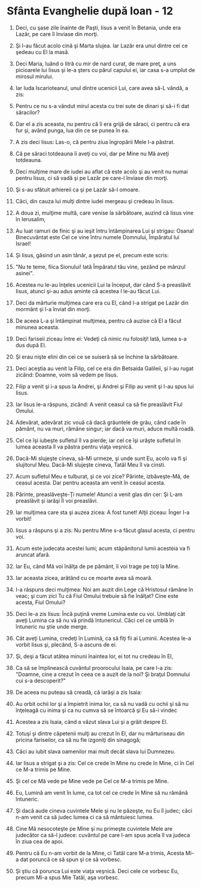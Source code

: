 # Sf&#226;nta Evanghelie dup&#259; Ioan - 12

1. Deci, cu şase zile înainte de Paşti, Iisus a venit în Betania, unde era Lazăr, pe care îl înviase din morţi. 

2. Şi I-au făcut acolo cină şi Marta slujea. Iar Lazăr era unul dintre cei ce şedeau cu El la masă. 

3. Deci Maria, luând o litră cu mir de nard curat, de mare preţ, a uns picioarele lui Iisus şi le-a şters cu părul capului ei, iar casa s-a umplut de mirosul mirului. 

4. Iar Iuda Iscarioteanul, unul dintre ucenicii Lui, care avea să-L vândă, a zis: 

5. Pentru ce nu s-a vândut mirul acesta cu trei sute de dinari şi să-i fi dat săracilor? 

6. Dar el a zis aceasta, nu pentru că îi era grijă de săraci, ci pentru că era fur şi, având punga, lua din ce se punea în ea. 

7. A zis deci Iisus: Las-o, că pentru ziua îngropării Mele l-a păstrat. 

8. Că pe săraci totdeauna îi aveţi cu voi, dar pe Mine nu Mă aveţi totdeauna. 

9. Deci mulţime mare de iudei au aflat că este acolo şi au venit nu numai pentru Iisus, ci să vadă şi pe Lazăr pe care-l înviase din morţi. 

10. Şi s-au sfătuit arhiereii ca şi pe Lazăr să-l omoare. 

11. Căci, din cauza lui mulţi dintre iudei mergeau şi credeau în Iisus. 

12. A doua zi, mulţime multă, care venise la sărbătoare, auzind că Iisus vine în Ierusalim, 

13. Au luat ramuri de finic şi au ieşit întru întâmpinarea Lui şi strigau: Osana! Binecuvântat este Cel ce vine întru numele Domnului, Împăratul lui Israel! 

14. Şi Iisus, găsind un asin tânăr, a şezut pe el, precum este scris: 

15. "Nu te teme, fiica Sionului! Iată Împăratul tău vine, şezând pe mânzul asinei". 

16. Acestea nu le-au înţeles ucenicii Lui la început, dar când S-a preaslăvit Iisus, atunci şi-au adus aminte că acestea I le-au făcut Lui. 

17. Deci da mărturie mulţimea care era cu El, când l-a strigat pe Lazăr din mormânt şi l-a înviat din morţi. 

18. De aceea L-a şi întâmpinat mulţimea, pentru că auzise că El a făcut minunea aceasta. 

19. Deci fariseii ziceau între ei: Vedeţi că nimic nu folosiţi! Iată, lumea s-a dus după El. 

20. Şi erau nişte elini din cei ce se suiseră să se închine la sărbătoare. 

21. Deci aceştia au venit la Filip, cel ce era din Betsaida Galileii, şi l-au rugat zicând: Doamne, voim să vedem pe Iisus. 

22. Filip a venit şi i-a spus la Andrei, şi Andrei şi Filip au venit şi I-au spus lui Iisus. 

23. Iar Iisus le-a răspuns, zicând: A venit ceasul ca să fie preaslăvit Fiul Omului. 

24. Adevărat, adevărat zic vouă că dacă grăuntele de grâu, când cade în pământ, nu va muri, rămâne singur; iar dacă va muri, aduce multă roadă. 

25. Cel ce îşi iubeşte sufletul îl va pierde; iar cel ce îşi urăşte sufletul în lumea aceasta îl va păstra pentru viaţa veşnică. 

26. Dacă-Mi slujeşte cineva, să-Mi urmeze, şi unde sunt Eu, acolo va fi şi slujitorul Meu. Dacă-Mi slujeşte cineva, Tatăl Meu îl va cinsti. 

27. Acum sufletul Meu e tulburat, şi ce voi zice? Părinte, izbăveşte-Mă, de ceasul acesta. Dar pentru aceasta am venit în ceasul acesta. 

28. Părinte, preaslăveşte-Ţi numele! Atunci a venit glas din cer: Şi L-am preaslăvit şi iarăşi Îl voi preaslăvi. 

29. Iar mulţimea care sta şi auzea zicea: A fost tunet! Alţii ziceau: Înger I-a vorbit! 

30. Iisus a răspuns şi a zis: Nu pentru Mine s-a făcut glasul acesta, ci pentru voi. 

31. Acum este judecata acestei lumi; acum stăpânitorul lumii acesteia va fi aruncat afară. 

32. Iar Eu, când Mă voi înălţa de pe pământ, îi voi trage pe toţi la Mine. 

33. Iar aceasta zicea, arătând cu ce moarte avea să moară. 

34. I-a răspuns deci mulţimea: Noi am auzit din Lege că Hristosul rămâne în veac; şi cum zici Tu că Fiul Omului trebuie să fie înălţat? Cine este acesta, Fiul Omului? 

35. Deci le-a zis Iisus: Încă puţină vreme Lumina este cu voi. Umblaţi cât aveţi Lumina ca să nu vă prindă întunericul. Căci cel ce umblă în întuneric nu ştie unde merge. 

36. Cât aveţi Lumina, credeţi în Lumină, ca să fiţi fii ai Luminii. Acestea le-a vorbit Iisus şi, plecând, S-a ascuns de ei. 

37. Şi, deşi a făcut atâtea minuni înaintea lor, ei tot nu credeau în El, 

38. Ca să se împlinească cuvântul proorocului Isaia, pe care l-a zis: "Doamne, cine a crezut în ceea ce a auzit de la noi? Şi braţul Domnului cui s-a descoperit?" 

39. De aceea nu puteau să creadă, că iarăşi a zis Isaia: 

40. Au orbit ochii lor şi a împietrit inima lor, ca să nu vadă cu ochii şi să nu înţeleagă cu inima şi ca nu cumva să se întoarcă şi Eu să-i vindec

41. Acestea a zis Isaia, când a văzut slava Lui şi a grăit despre El. 

42. Totuşi şi dintre căpetenii mulţi au crezut în El, dar nu mărturiseau din pricina fariseilor, ca să nu fie izgoniţi din sinagogă; 

43. Căci au iubit slava oamenilor mai mult decât slava lui Dumnezeu. 

44. Iar Iisus a strigat şi a zis: Cel ce crede în Mine nu crede în Mine, ci în Cel ce M-a trimis pe Mine. 

45. Şi cel ce Mă vede pe Mine vede pe Cel ce M-a trimis pe Mine. 

46. Eu, Lumină am venit în lume, ca tot cel ce crede în Mine să nu rămână întuneric. 

47. Şi dacă aude cineva cuvintele Mele şi nu le păzeşte, nu Eu îl judec; căci n-am venit ca să judec lumea ci ca să mântuiesc lumea. 

48. Cine Mă nesocoteşte pe Mine şi nu primeşte cuvintele Mele are judecător ca să-l judece: cuvântul pe care l-am spus acela îl va judeca în ziua cea de apoi. 

49. Pentru că Eu n-am vorbit de la Mine, ci Tatăl care M-a trimis, Acesta Mi-a dat poruncă ce să spun şi ce să vorbesc. 

50. Şi ştiu că porunca Lui este viaţa veşnică. Deci cele ce vorbesc Eu, precum Mi-a spus Mie Tatăl, aşa vorbesc. 

